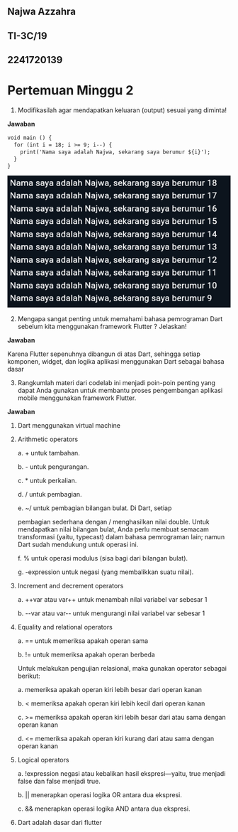 ## Najwa Azzahra

## TI-3C/19

## 2241720139

# Pertemuan Minggu 2

1. Modifikasilah agar mendapatkan keluaran (output) sesuai yang diminta!

**Jawaban**

```
void main () {
  for (int i = 18; i >= 9; i--) {
    print('Nama saya adalah Najwa, sekarang saya berumur ${i}');
  }
}
```

<img src="img/1.png"/>

2. Mengapa sangat penting untuk memahami bahasa pemrograman Dart sebelum kita menggunakan framework Flutter ? Jelaskan!

**Jawaban**

Karena Flutter sepenuhnya dibangun di atas Dart, sehingga setiap komponen, widget, dan logika aplikasi menggunakan Dart sebagai bahasa dasar

3. Rangkumlah materi dari codelab ini menjadi poin-poin penting yang dapat Anda gunakan untuk membantu proses pengembangan aplikasi mobile menggunakan framework Flutter.

**Jawaban**

1. Dart menggunakan virtual machine
2. Arithmetic operators

   a. + untuk tambahan.

   b. - untuk pengurangan.

   c. \* untuk perkalian.

   d. / untuk pembagian.

   e. ~/ untuk pembagian bilangan bulat. Di Dart, setiap

   pembagian sederhana dengan / menghasilkan nilai double. Untuk mendapatkan nilai bilangan bulat, Anda perlu membuat semacam transformasi (yaitu, typecast) dalam bahasa pemrograman lain; namun Dart sudah mendukung untuk operasi ini.

   f. % untuk operasi modulus (sisa bagi dari bilangan bulat).

   g. -expression untuk negasi (yang membalikkan suatu nilai).

3. Increment and decrement operators

   a. ++var atau var++ untuk menambah nilai variabel var sebesar 1

   b. --var atau var-- untuk mengurangi nilai variabel var sebesar 1

4. Equality and relational operators

   a. == untuk memeriksa apakah operan sama

   b. != untuk memeriksa apakah operan berbeda

   Untuk melakukan pengujian relasional, maka gunakan operator sebagai berikut:

   a. memeriksa apakah operan kiri lebih besar dari operan kanan

   b. < memeriksa apakah operan kiri lebih kecil dari operan kanan

   c. >= memeriksa apakah operan kiri lebih besar dari atau sama dengan operan kanan

   d. <= memeriksa apakah operan kiri kurang dari atau sama dengan operan kanan

5. Logical operators

   a. !expression negasi atau kebalikan hasil ekspresi—yaitu, true menjadi false dan false menjadi true.

   b. || menerapkan operasi logika OR antara dua ekspresi.

   c. && menerapkan operasi logika AND antara dua ekspresi.

6. Dart adalah dasar dari flutter

